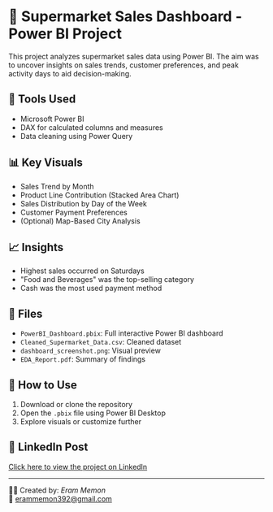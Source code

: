 # 🛒 Supermarket Sales Dashboard - Power BI Project

This project analyzes supermarket sales data using Power BI. The aim was to uncover insights on sales trends, customer preferences, and peak activity days to aid decision-making.

## 🔧 Tools Used
- Microsoft Power BI
- DAX for calculated columns and measures
- Data cleaning using Power Query

## 📊 Key Visuals
- Sales Trend by Month
- Product Line Contribution (Stacked Area Chart)
- Sales Distribution by Day of the Week
- Customer Payment Preferences
- (Optional) Map-Based City Analysis

## 📈 Insights
- Highest sales occurred on Saturdays
- "Food and Beverages" was the top-selling category
- Cash was the most used payment method

## 📁 Files
- `PowerBI_Dashboard.pbix`: Full interactive Power BI dashboard
- `Cleaned_Supermarket_Data.csv`: Cleaned dataset
- `dashboard_screenshot.png`: Visual preview
- `EDA_Report.pdf`: Summary of findings

## 🚀 How to Use
1. Download or clone the repository
2. Open the `.pbix` file using Power BI Desktop
3. Explore visuals or customize further

## 🔗 LinkedIn Post
[Click here to view the project on LinkedIn](your-link-here)

---

👩‍💻 Created by: *Eram Memon*  
📧 erammemon392@gmail.com
